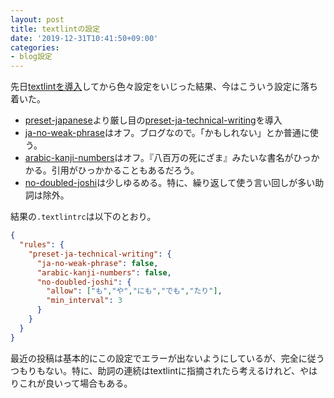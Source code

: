 ```yaml
---
layout: post
title: textlintの設定
date: '2019-12-31T10:41:50+09:00'
categories:
- blog設定
---
```


先日[textlintを導入](/blog/2019/12/textlint.html)してから色々設定をいじった結果、今はこういう設定に落ち着いた。

* [preset-japanese](https://github.com/textlint-ja/textlint-rule-preset-japanese)より厳し目の[preset-ja-technical-writing](https://github.com/textlint-ja/textlint-rule-preset-ja-technical-writing)を導入
* [ja-no-weak-phrase](https://github.com/textlint-ja/textlint-rule-preset-ja-technical-writing#弱い日本語表現の利用を使用しない)はオフ。ブログなので。「かもしれない」とか普通に使う。
* [arabic-kanji-numbers](https://github.com/textlint-ja/textlint-rule-preset-ja-technical-writing#漢数字と算用数字を使い分けます)はオフ。『八百万の死にざま』みたいな書名がひっかかる。引用がひっかかることもあるだろう。
* [no-doubled-joshi](https://github.com/textlint-ja/textlint-rule-preset-ja-technical-writing#同じ助詞を連続して使用しない)は少しゆるめる。特に、繰り返して使う言い回しが多い助詞は除外。

結果の`.textlintrc`は以下のとおり。

``` json
{
  "rules": {
    "preset-ja-technical-writing": {
      "ja-no-weak-phrase": false,
      "arabic-kanji-numbers": false,
      "no-doubled-joshi": {
        "allow": ["も","や","にも","でも","たり"],
        "min_interval": 3
      }
    }
  }
}
```

最近の投稿は基本的にこの設定でエラーが出ないようにしているが、完全に従うつもりもない。特に、助詞の連続はtextlintに指摘されたら考えるけれど、やはりこれが良いって場合もある。
